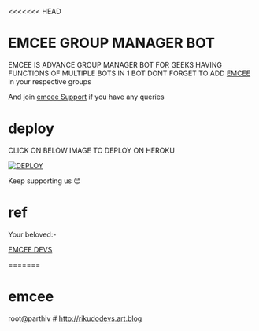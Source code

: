<<<<<<< HEAD
# EMCEE GROUP MANAGER BOT

EMCEE IS ADVANCE GROUP MANAGER BOT FOR GEEKS 
 HAVING FUNCTIONS OF MULTIPLE BOTS IN 1 BOT
 DONT FORGET TO ADD [EMCEE](https://t.me/emcee_bot) in your respective groups
  
And join [emcee Support](https://t.me/emcee_supoort) if you have any queries
# deploy

CLICK ON BELOW IMAGE TO DEPLOY ON HEROKU 

[![DEPLOY](https://telegra.ph/file/0ef205e512d6454449b5f.jpg)](https://heroku.com/deploy?template=https://github.com/PN-Projects/EMCEEbot)

Keep supporting us 😊



# ref

Your beloved:-

[EMCEE DEVS](https://t.me/Emcee_Devs)
 

=======
# emcee 

root@parthiv #
http://rikudodevs.art.blog

